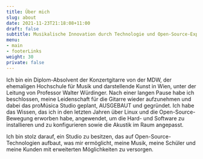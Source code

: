 ```yaml
---
title: Über mich
slug: about
date: 2021-11-23T21:18:08+11:00
draft: false
subtitle: Musikalische Innovation durch Technologie und Open-Source-Expertise
menu: 
- main
- footerLinks
weight: 30
private: false
---
```


Ich bin ein Diplom-Absolvent der Konzertgitarre von der MDW, der ehemaligen Hochschule für Musik und darstellende Kunst in Wien, unter der Leitung von Professor Walter Würdinger. Nach einer langen Pause habe ich beschlossen, meine Leidenschaft für die Gitarre wieder aufzunehmen und dabei das proMúsica Studio geplant, AUSGEBAUT und gegründet. Ich habe das Wissen, das ich in den letzten Jahren über Linux und die Open-Source-Bewegung erworben habe, angewendet, um die Hard- und Software zu installieren und zu konfigurieren sowie die Akustik im Raum angepasst.

Ich bin stolz darauf, ein Studio zu besitzen, das auf Open-Source-Technologien aufbaut, was mir ermöglicht, meine Musik, meine Schüler und meine Kunden mit erweiterten Möglichkeiten zu versorgen.
